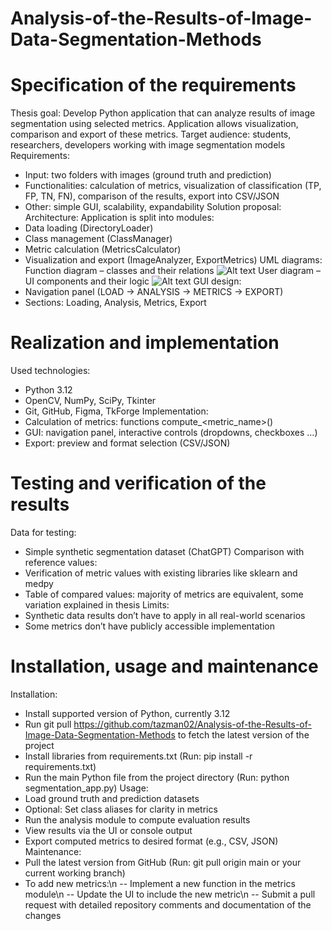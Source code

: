# Analysis-of-the-Results-of-Image-Data-Segmentation-Methods

# Specification of the requirements 
Thesis goal: Develop Python application that can analyze results of image segmentation using selected metrics. Application allows visualization, comparison and export of these metrics.
Target audience: students, researchers, developers working with image segmentation models
Requirements:
-	Input: two folders with images (ground truth and prediction)
-	Functionalities: calculation of metrics, visualization of classification (TP, FP, TN, FN), comparison of the results, export into CSV/JSON
-	Other: simple GUI, scalability, expandability
Solution proposal:
Architecture: Application is split into modules:
-	Data loading (DirectoryLoader)
-	Class management (ClassManager)
-	Metric calculation (MetricsCalculator)
-	Visualization and export (ImageAnalyzer, ExportMetrics)
UML diagrams:
Function diagram – classes and their relations
![Alt text](relative/path/to/image.png)
User diagram – UI components and their logic
![Alt text](relative/path/to/image.png)
GUI design:
-	Navigation panel (LOAD -> ANALYSIS -> METRICS -> EXPORT)
-	Sections: Loading, Analysis, Metrics, Export
  
# Realization and implementation
Used technologies:
-	Python 3.12
-	OpenCV, NumPy, SciPy, Tkinter
-	Git, GitHub, Figma, TkForge
 Implementation:
-	Calculation of metrics: functions compute_<metric_name>()
-	GUI: navigation panel, interactive controls (dropdowns, checkboxes …)
-	Export: preview and format selection (CSV/JSON)

# Testing and verification of the results
Data for testing:
-	Simple synthetic segmentation dataset (ChatGPT)
Comparison with reference values:
-	Verification of metric values with existing libraries like sklearn and medpy
-	Table of compared values: majority of metrics are equivalent, some variation explained in thesis
Limits:
-	Synthetic data results don’t have to apply in all real-world scenarios
-	Some metrics don’t have publicly accessible implementation


# Installation, usage and maintenance
Installation:
-	Install supported version of Python, currently 3.12
-	Run git pull https://github.com/tazman02/Analysis-of-the-Results-of-Image-Data-Segmentation-Methods  to fetch the latest version of the project
-	Install libraries from requirements.txt
(Run: pip install -r requirements.txt)
-	Run the main Python file from the project directory
(Run: python segmentation_app.py)
Usage:
-	Load ground truth and prediction datasets
-	Optional: Set class aliases for clarity in metrics
-	Run the analysis module to compute evaluation results
-	View results via the UI or console output
-	Export computed metrics to desired format (e.g., CSV, JSON)
Maintenance:
-	Pull the latest version from GitHub
(Run: git pull origin main or your current working branch)
-	To add new metrics:\n
--	Implement a new function in the metrics module\n
--	Update the UI to include the new metric\n
--	Submit a pull request with detailed repository comments and documentation of the changes



